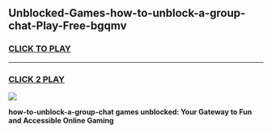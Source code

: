 
## Unblocked-Games-how-to-unblock-a-group-chat-Play-Free-bgqmv
<h3>
<a href="https://premium76.site?title=how-to-unblock-a-group-chat&ref=19M">CLICK TO PLAY</a></h3>
<hr>

<h3>
<a href="https://premium76.site?title=how-to-unblock-a-group-chat&ref=19M">CLICK 2 PLAY</a>
  
</h3>

<a href="https://premium76.site?title=how-to-unblock-a-group-chat&ref=19M"><img src="https://clearcache.store/games.png"></a>


**how-to-unblock-a-group-chat games unblocked: Your Gateway to Fun and Accessible Online Gaming**
